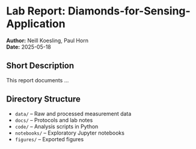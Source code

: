 # Lab Report: Diamonds-for-Sensing-Application

**Author:** Neill Koesling, Paul Horn  
**Date:** 2025-05-18  

## Short Description  
This report documents ...

## Directory Structure  
- `data/`         – Raw and processed measurement data  
- `docs/`         – Protocols and lab notes  
- `code/`         – Analysis scripts in Python  
- `notebooks/`  – Exploratory Jupyter notebooks  
- `figures/`     – Exported figures  
